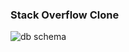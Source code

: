 <h3>Stack Overflow Clone</h3>
<img src="https://www.dropbox.com/s/pfzrr77y2vpo0na/Screen%20Shot%202013-06-26%20at%2010.20.29%20AM.png" alt="db schema" title="db schema" />
